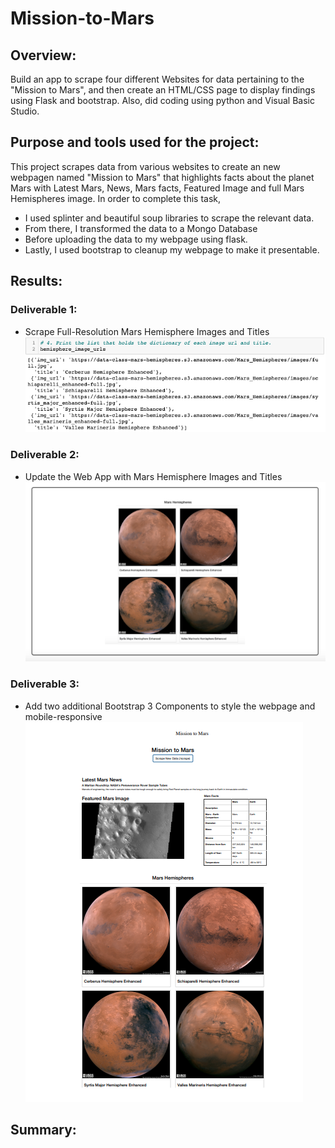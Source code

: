 # Mission-to-Mars
## Overview:
Build an app to scrape four different Websites for data pertaining to the "Mission to Mars", and then create an HTML/CSS page to display findings using Flask and bootstrap. Also, did coding using python and Visual Basic Studio.

## Purpose and tools used for the project:
This project scrapes data from various websites to create an new webpagen named "Mission to Mars" that highlights facts about the planet Mars with Latest Mars, News, Mars facts, Featured Image and full Mars Hemispheres image. In order to complete this task, 
- I used splinter and beautiful soup libraries to scrape the relevant data. 
- From there, I transformed the data to a Mongo Database 
- Before uploading the data to my webpage using flask. 
- Lastly, I used bootstrap to cleanup my webpage to make it presentable.

## Results:
### Deliverable 1:
- Scrape Full-Resolution Mars Hemisphere Images and Titles
![hemisphere_image_urls](./Resources/hemisphere_image_urls.png)


### Deliverable 2:
- Update the Web App with Mars Hemisphere Images and Titles
![full_image_titles](./Resources/full_image_titles.png)

### Deliverable 3:
- Add two additional Bootstrap 3 Components to style the webpage and mobile-responsive
![Webpage Bootsrap](./Resources/webpage_bootstrap.png)


## Summary:
